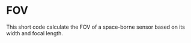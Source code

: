 # FOV
This short code calculate the FOV of a space-borne sensor based on its width and focal length.
